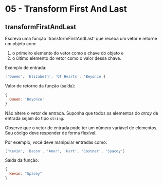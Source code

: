 # 05 - Transform First And Last

## transformFirstAndLast

Escreva uma função 'transformFirstAndLast' que receba um vetor e retorne um objeto com:

1. o primeiro elemento do vetor como a chave do objeto e
2. o último elemento do vetor como o valor dessa chave.

Exemplo de entrada:

```javascript
['Queen', 'Elizabeth', 'Of Hearts', 'Beyonce']
```

Valor de retorno da função \(saída\):

```javascript
{
  Queen: 'Beyonce'
}
```

Não altere o vetor de entrada. Suponha que todos os elementos do _array_ de entrada sejam do tipo `string`.

Observe que o vetor de entrada pode ter um número variável de elementos. Seu código deve responder de forma flexível.

Por exemplo, você deve manipular entradas como:

```javascript
['Kevin', 'Bacon', 'Amor', 'Hart', 'Costner', 'Spacey']
```

Saída da função:

```javascript
{
  Kevin: "Spacey"
}
```

